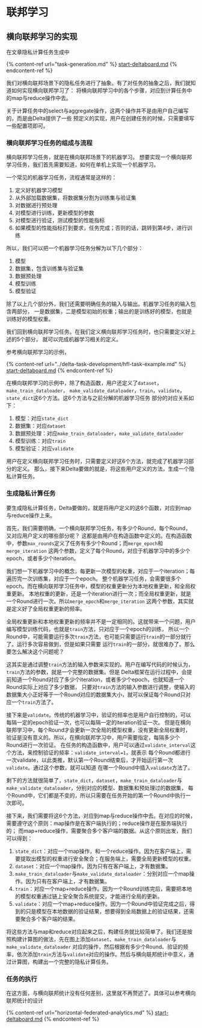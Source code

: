 # 联邦学习

## 横向联邦学习的实现

在文章隐私计算任务生成中

{% content-ref url="task-generation.md" %}
[start-deltaboard.md](task-generation.md)
{% endcontent-ref %}

我们对横向联邦场景下的隐私任务进行了抽象。有了对任务的抽象之后，我们就知道如何实现横向联邦学习了：
将横向联邦学习中的各个步骤，对应到计算任务中的map与reduce操作中去。

关于计算任务中的select与aggregate操作，这两个操作并不是由用户自己编写的，而是由Delta提供了一些
预定义的实现，用户在创建任务的时候，只需要填写一些配置项即可。

### 横向联邦学习任务的组成与流程

横向联邦学习任务，就是在横向联邦场景下的机器学习。
想要实现一个横向联邦学习任务，我们首先需要知道，如何在单机上实现一个机器学习。

一个常见的机器学习任务，流程通常是这样的：

1. 定义好机器学习模型
2. 从外部加载数据集，将数据集分割为训练集与验证集
3. 对数据进行预处理
4. 对模型进行训练，更新模型的参数
5. 对模型进行验证，测试模型的性能指标
6. 如果模型的性能指标打到要求，任务完成；否则的话，跳转到第4步，进行训练

所以，我们可以把一个机器学习任务分解为以下几个部分：

1. 模型
2. 数据集，包含训练集与验证集
3. 数据预处理
4. 模型训练
5. 模型验证

除了以上几个部分外，我们还需要明确任务的输入与输出。机器学习任务的输入包含两部分，
一是数据集，二是模型初始的权重；输出的是训练好的模型，也就是训练好的模型权重。

我们回到横向联邦学习任务。在我们定义横向联邦学习任务时，也只需要定义好上述的5个部分，
就可以完成机器学习相关的定义。

参考横向联邦学习的示例，

{% content-ref url="../delta-task-development/hfl-task-example.md" %}
[start-deltaboard.md](../delta-task-development/hfl-task-example.md)
{% endcontent-ref %}

在横向联邦学习的示例中，除了构造函数，用户还定义了`dataset`，`make_train_dataloader`，
`make_validate_dataloader`，`train`，`validate`，`state_dict`这6个方法。这6个方法与之前分解的机器学习任务
部分的对应关系如下：

1. 模型：对应`state_dict`
2. 数据集：对应`dataset`
3. 数据预处理：对应`make_train_dataloader`，`make_validate_dataloader`
4. 模型训练：对应`train`
5. 模型验证：对应`validate`

用户在定义横向联邦学习任务时，只需要定义好这6个方法，就完成了机器学习部分的定义。
那么，接下来Delta要做的就是，将这些用户定义的方法，生成一个隐私计算任务。

### 生成隐私计算任务

要生成隐私计算任务，Delta要做的，就是将用户定义的这6个函数，对应到map与reduce操作上来。

首先，我们需要明确，一个横向联邦学习任务，有多少个Round，每个Round，又对应用户定义的哪些部分呢？
这都是由用户在构造函数中定义的。在构造函数中，参数`max_rounds`定义了任务有多少个Round；而`merge_epoch`和`merge_iteration`
这两个参数，定义了每个Round，对应于机器学习中的多少个epoch，或者多少个iteration。

我们想一下机器学习中的概念，每更新一次模型的权重，对应于一个iteration；每遍历完一次训练集，对应于一个epoch。
整个机器学习任务，会需要很多个epoch。而在横向联邦学习任务中，模型的权重更新分为本地权重更新，和全局权重更新。
本地权重的更新，还是一个iteration进行一次；而全局权重更新，就是一个Round进行一次。所以`merge_epoch`和`merge_iteration`
这两个参数，其实就是定义好了全局权重更新的频率。

全局权重更新和本地权重更新的频率并不是一定相同的。这就带来一个问题，用户编写模型训练代码，也就是`train`方法，只对应于一个epoch的训练，
所以一个Round中，可能需要运行多次`train`方法，也可能只需要运行`train`的一部分就行了。运行多次容易做到，但是如果只需要
运行`train`的一部分，就很难办了。那么要怎么解决这个问题呢？

这其实是通过调整`train`方法的输入参数来实现的。用户在编写代码的时候认为，`train`方法的参数，就是一个完整的数据集。但是
Delta框架在运行过程中，会提前知道一个Round对应了多少个iteration，或者多少个epoch，也就知道一个Round实际上对应了多少数据，
只要对`train`方法的输入参数进行调整，使输入的数据集大小正好等于一个Round对应的数据集大小，就可以保证每个Round只对应一个`train`方法了。

接下来是`validate`。传统的机器学习中，验证的频率也是用户自行控制的，可以每隔一定的epoch验证一次，也可以每隔一定的iteration验证一次。
但是在横向联邦学习中，每个Round才会更新一次全局的模型权重，没有更新全局权重时，验证是没有意义的。所以，在横向联邦学习中，用户需要指定，每隔多少个Round进行一次验证。
在任务的构造函数中，用户可以通过`validate_interval`这个方法，来控制验证的频率：`validate_interval=1`，就表示
每个Round都进行一次validate，以此类推，默认第一个Round结束后，才开始运行第一次`validate`。通过这个参数，就可以知道
在哪一个Round中插入`validate`方法了。

剩下的方法就很简单了，`state_dict`，`dataset`，`make_train_dataloader`与`make_validate_dataloader`，分别对应的模型、数据集和预处理过的数据集，
每个Round中，它们都是不变的，所以只需要在任务开始的第一个Round中执行一次即可。

接下来，我们需要将这6个方法，对应到map与reduce操作中去。在对应的时候，需要遵守这个原则：map操作是在客户端执行的；reduce操作是在服务端执行的；
而map+reduce操作，需要聚合多个客户端的数据。从这个原则出发，我们可以得到：

1. `state_dict`：对应一个map操作，和一个reduce操作。因为在客户端上，需要提取出模型的权重进行安全聚合；在服务端上，需要全局更新模型的权重。
2. `dataset`：对应一个map操作。因为只有在客户端上，才有数据集。
3. `make_train_dataloader`与`make_validate_dataloader`：分别对应一个map操作。因为只有在客户端上，才有数据集。
4. `train`：对应一个map+reduce操作。因为一个Round训练完后，需要把本地的模型权重通过链上安全聚合系统提交，才能进行全局的更新。
5. `validate`：对应一个map+reduce操作。因为一个Round中验证完成之后，得到的只是模型在本地数据的验证结果，想要得到全局数据上的验证结果，还需要聚合多个客户端的结果。

将这些方法与map和reduce对应起来之后，构建任务就比较简单了。我们还是按照构建计算图的做法，先在图上添加`dataset`、`make_train_dataloader`与`make_validate_dataloader`
对应的操作，然后根据有多少个Round、验证的频率，依次添加`train`方法与`validate`对应的操作。然后与横向联邦统计中意义，通过计算图，构建出一个完整的隐私计算任务。

### 任务的执行

在这方面，与横向联邦统计没有任何差别，这里就不再赘述了。具体可以参考横向联邦统计的设计

{% content-ref url="horizontal-federated-analytics.md" %}
[start-deltaboard.md](horizontal-federated-analytics.md)
{% endcontent-ref %}

